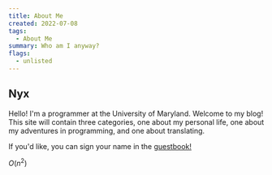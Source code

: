 ```yaml
---
title: About Me
created: 2022-07-08
tags: 
  - About Me
summary: Who am I anyway?
flags: 
  - unlisted
---
```


## Nyx
Hello! I'm a programmer at the University of Maryland. Welcome to my blog! This site will contain three categories, one about my personal life, one about my adventures in programming, and one about translating.

If you'd like, you can sign your name in the [guestbook!](https://www.yourworldoftext.com/~Hijiri)

$O(n^2)$
